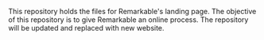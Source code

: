 This repository holds the files for Remarkable's landing page. The objective of this repository is to give Remarkable an online process. The repository will be updated and replaced with new website.
